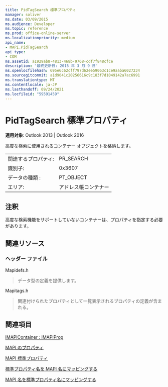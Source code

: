 ```yaml
---
title: PidTagSearch 標準プロパティ
manager: soliver
ms.date: 03/09/2015
ms.audience: Developer
ms.topic: reference
ms.prod: office-online-server
ms.localizationpriority: medium
api_name:
- MAPI.PidTagSearch
api_type:
- COM
ms.assetid: a1929ab8-4813-468b-9768-cdf7f848cfce
description: '最終更新日: 2015 年 3 月 9 日'
ms.openlocfilehash: 695e6c62cff797d62ee59063c1ce9aaba6027234
ms.sourcegitcommit: a1d9041c20256616c9c183f7d1049142a7ac6991
ms.translationtype: MT
ms.contentlocale: ja-JP
ms.lasthandoff: 09/24/2021
ms.locfileid: "59591459"
---
```

# <a name="pidtagsearch-canonical-property"></a>PidTagSearch 標準プロパティ

  
  
**適用対象**: Outlook 2013 | Outlook 2016 
  
高度な検索に使用されるコンテナー オブジェクトを格納します。
  
|||
|:-----|:-----|
|関連するプロパティ:  <br/> |PR_SEARCH  <br/> |
|識別子:  <br/> |0x3607  <br/> |
|データの種類 :   <br/> |PT_OBJECT  <br/> |
|エリア:  <br/> |アドレス帳コンテナー  <br/> |
   
## <a name="remarks"></a>注釈

高度な検索機能をサポートしていないコンテナーは、プロパティを指定する必要があります。
  
## <a name="related-resources"></a>関連リソース

### <a name="header-files"></a>ヘッダー ファイル

Mapidefs.h
  
> データ型の定義を提供します。
    
Mapitags.h
  
> 関連付けられたプロパティとして一覧表示されるプロパティの定義が含まれる。
    
## <a name="see-also"></a>関連項目



[IMAPIContainer : IMAPIProp](imapicontainerimapiprop.md)


[MAPI のプロパティ](mapi-properties.md)
  
[MAPI 標準プロパティ](mapi-canonical-properties.md)
  
[標準プロパティ名を MAPI 名にマッピングする](mapping-canonical-property-names-to-mapi-names.md)
  
[MAPI 名を標準プロパティ名にマッピングする](mapping-mapi-names-to-canonical-property-names.md)

